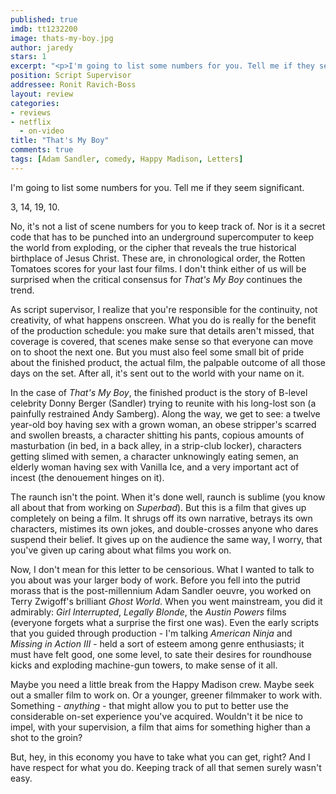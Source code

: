 ```yaml
---
published: true
imdb: tt1232200
image: thats-my-boy.jpg
author: jaredy
stars: 1
excerpt: "<p>I'm going to list some numbers for you. Tell me if they seem significant.</p><p>3, 14, 19, 10.</p>"
position: Script Supervisor
addressee: Ronit Ravich-Boss
layout: review
categories:
- reviews
- netflix
  - on-video
title: "That's My Boy"
comments: true
tags: [Adam Sandler, comedy, Happy Madison, Letters]
---
```

I'm going to list some numbers for you. Tell me if they seem significant.

3, 14, 19, 10.

No, it's not a list of scene numbers for you to keep track of. Nor is it a secret code that has to be punched into an underground supercomputer to keep the world from exploding, or the cipher that reveals the true historical birthplace of Jesus Christ. These are, in chronological order, the Rotten Tomatoes scores for your last four films. I don't think either of us will be surprised when the critical consensus for _That's My Boy_ continues the trend.

As script supervisor, I realize that you're responsible for the continuity, not creativity, of what happens onscreen. What you do is really for the benefit of the production schedule: you make sure that details aren't missed, that coverage is covered, that scenes make sense so that everyone can move on to shoot the next one. But you must also feel some small bit of pride about the finished product, the actual film, the palpable outcome of all those days on the set. After all, it's sent out to the world with your name on it.

In the case of _That's My Boy_, the finished product is the story of B-level celebrity Donny Berger (Sandler) trying to reunite with his long-lost son (a painfully restrained Andy Samberg). Along the way, we get to see: a twelve year-old boy having sex with a grown woman, an obese stripper's scarred and swollen breasts, a character shitting his pants, copious amounts of masturbation (in bed, in a back alley, in a strip-club locker), characters getting slimed with semen, a character unknowingly eating semen, an elderly woman having sex with Vanilla Ice, and a very important act of incest (the denouement hinges on it).

The raunch isn't the point. When it's done well, raunch is sublime (you know all about that from working on _Superbad_). But this is a film that gives up completely on being a film. It shrugs off its own narrative, betrays its own characters, mistimes its own jokes, and double-crosses anyone who dares suspend their belief. It gives up on the audience the same way, I worry, that you've given up caring about what films you work on.

Now, I don't mean for this letter to be censorious. What I wanted to talk to you about was your larger body of work. Before you fell into the putrid morass that is the post-millennium Adam Sandler oeuvre, you worked on Terry Zwigoff's brilliant _Ghost World_. When you went mainstream, you did it admirably: _Girl Interrupted_, _Legally Blonde_, the _Austin Powers_ films (everyone forgets what a surprise the first one was). Even the early scripts that you guided through production - I'm talking _American Ninja_ and _Missing in Action III_ - held a sort of esteem among genre enthusiasts; it must have felt good, one some level, to sate their desires for roundhouse kicks and exploding machine-gun towers, to make sense of it all. 

Maybe you need a little break from the Happy Madison crew. Maybe seek out a smaller film to work on. Or a younger, greener filmmaker to work with. Something - _anything_ - that might allow you to put to better use the considerable on-set experience you've acquired. Wouldn't it be nice to impel, with your supervision, a film that aims for something higher than a shot to the groin? 

But, hey, in this economy you have to take what you can get, right? And I have respect for what you do. Keeping track of all that semen surely wasn't easy.